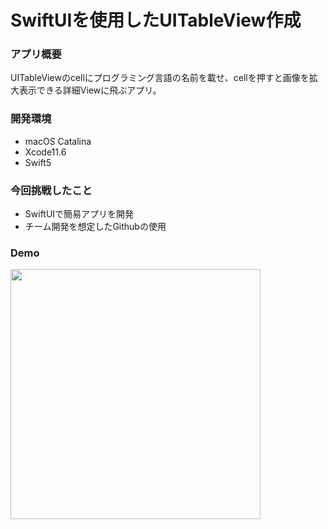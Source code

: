 # SwiftUIを使用したUITableView作成

### アプリ概要 
UITableViewのcellにプログラミング言語の名前を載せ、cellを押すと画像を拡大表示できる詳細Viewに飛ぶアプリ。

### 開発環境
- macOS Catalina
- Xcode11.6
- Swift5

### 今回挑戦したこと
- SwiftUIで簡易アプリを開発
- チーム開発を想定したGithubの使用

### Demo
<img src="https://user-images.githubusercontent.com/33933366/93664381-60e10c80-faa9-11ea-9bce-60cba6d19a39.gif" width="400">
